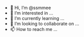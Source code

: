 - 👋 Hi, I’m @ssmmee
- 👀 I’m interested in ...
- 🌱 I’m currently learning ...
- 💞️ I’m looking to collaborate on ...
- 📫 How to reach me ...

<!---
ssmmee/ssmmee is a ✨ special ✨ repository because its `README.md` (this file) appears on your GitHub profile.
You can click the Preview link to take a look at your changes.
--->
